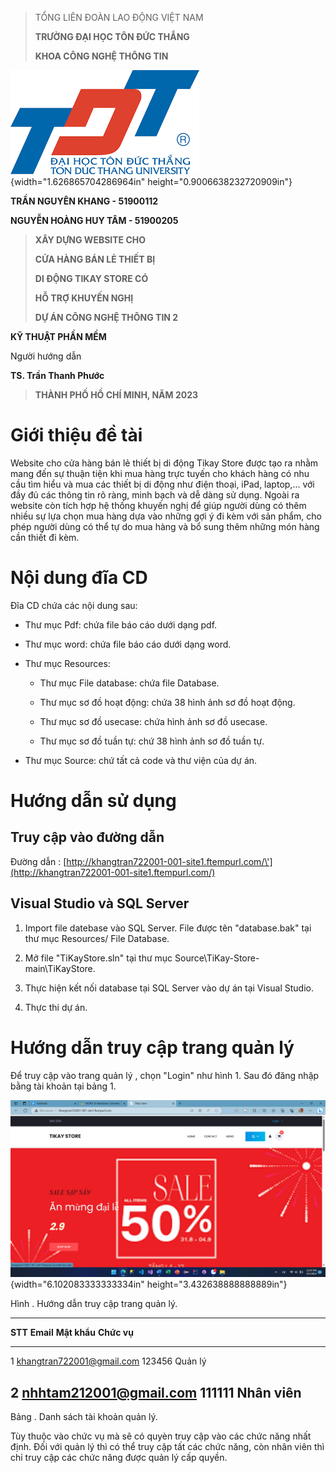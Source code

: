 > TỔNG LIÊN ĐOÀN LAO ĐỘNG VIỆT NAM
>
> **TRƯỜNG ĐẠI HỌC TÔN ĐỨC THẮNG**
>
> **KHOA CÔNG NGHỆ THÔNG TIN**

![](./image1.png){width="1.626865704286964in"
height="0.9006638232720909in"}

**TRẦN NGUYÊN KHANG - 51900112**

**NGUYỄN HOÀNG HUY TÂM - 51900205**

> **XÂY DỰNG WEBSITE CHO**
>
> **CỬA HÀNG BÁN LẺ THIẾT BỊ**
>
> **DI ĐỘNG TIKAY STORE CÓ**
>
> **HỖ TRỢ KHUYẾN NGHỊ**
>
> **DỰ ÁN CÔNG NGHỆ THÔNG TIN 2**

**KỸ THUẬT PHẦN MỀM**

Người hướng dẫn

**TS. Trần Thanh Phước**

> **THÀNH PHỐ HỒ CHÍ MINH, NĂM 2023**

# Giới thiệu đề tài

Website cho cửa hàng bán lẻ thiết bị di động Tikay Store được tạo ra
nhằm mang đến sự thuận tiện khi mua hàng trực tuyến cho khách hàng có
nhu cầu tìm hiểu và mua các thiết bị di động như điện thoại, iPad,
laptop,... với đầy đủ các thông tin rõ ràng, minh bạch và dễ dàng sử
dụng. Ngoài ra website còn tích hợp hệ thống khuyến nghị để giúp người
dùng có thêm nhiều sự lựa chọn mua hàng dựa vào những gợi ý đi kèm với
sản phẩm, cho phép người dùng có thể tự do mua hàng và bổ sung thêm
những món hàng cần thiết đi kèm.

# Nội dung đĩa CD

Đĩa CD chứa các nội dung sau:

-   Thư mục Pdf: chứa file báo cáo dưới dạng pdf.

-   Thư mục word: chứa file báo cáo dưới dạng word.

-   Thư mục Resources:

    -   Thư mục File database: chứa file Database.

    -   Thư mục sơ đồ hoạt động: chứa 38 hình ảnh sơ đồ hoạt động.

    -   Thư mục sơ đồ usecase: chứa hình ảnh sơ đồ usecase.

    -   Thư mục sơ đồ tuần tự: chứ 38 hình ảnh sơ đồ tuần tự.

-   Thư mục Source: chứ tất cả code và thư viện của dự án.

# Hướng dẫn sử dụng

## Truy cập vào đường dẫn 

Đường dẫn :
[http://khangtran722001-001-site1.ftempurl.com/\'](http://khangtran722001-001-site1.ftempurl.com/)

## Visual Studio và SQL Server

1.  Import file datebase vào SQL Server. File được tên "database.bak"
    tại thư mục Resources/ File Database.

2.  Mở file "TiKayStore.sln" tại thư mục
    Source\\TiKay-Store-main\\TiKayStore.

3.  Thực hiện kết nối database tại SQL Server vào dự án tại Visual
    Studio.

4.  Thực thi dự án.

# Hướng dẫn truy cập trang quản lý

Để truy cập vào trang quản lý , chọn "Login" như hình 1. Sau đó đăng
nhập bằng tài khoản tại bảng 1.

![](./image2.png){width="6.102083333333334in"
height="3.432638888888889in"}

Hình . Hướng dẫn truy cập trang quản lý.

  -------------------------------------------------------------------------
  **STT**    **Email**                     **Mật khẩu**     **Chức vụ**
  ---------- ----------------------------- ---------------- ---------------
  1          <khangtran722001@gmail.com>   123456           Quản lý

  2          <nhhtam212001@gmail.com>      111111           Nhân viên
  -------------------------------------------------------------------------

Bảng . Danh sách tài khoản quản lý.

Tùy thuộc vào chức vụ mà sẽ có quyèn truy cập vào các chức năng nhất
định. Đối với quản lý thì có thể truy cập tất các chức năng, còn nhân
viên thì chỉ truy cập các chức năng được quản lý cấp quyền.
